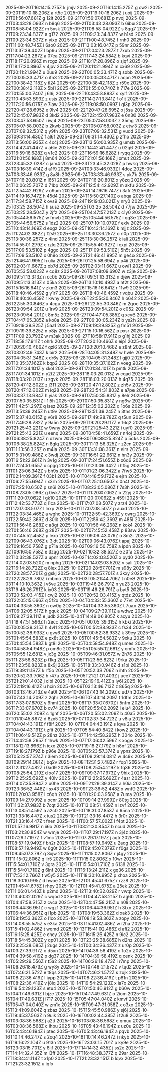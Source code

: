 2025-09-20T16:14:15.275Z k jmjv
2025-09-20T16:14:15.275Z g cw2i
2025-09-20T19:10:18.206Z a rt5c
2025-09-20T19:10:18.206Z j uoij
2025-09-21T01:56:07.681Z g 12it
2025-09-21T01:56:07.681Z p nvoj
2025-09-21T03:43:28.093Z n b9q6
2025-09-21T03:43:28.093Z b 6ibu
2025-09-21T08:58:04.922Z m 5ysk
2025-09-21T08:58:04.922Z s 8qg7
2025-09-21T09:23:34.837Z a g172
2025-09-21T09:23:34.837Z w h1sd
2025-09-21T09:23:34.837Z n yixp
2025-09-21T11:00:48.745Z f rnh0
2025-09-21T11:00:48.745Z i 6so0
2025-09-21T13:03:16.047Z p 59nr
2025-09-21T13:37:39.402Z l bp9u
2025-09-21T17:04:23.287Z t 7xub
2025-09-21T17:04:23.287Z a 07ea
2025-09-21T17:43:24.584Z b kqvi
2025-09-21T18:17:20.896Z m rcgz
2025-09-21T18:17:20.896Z o sjqf
2025-09-21T18:17:20.896Z v 4jpv
2025-09-21T20:11:21.994Z m cx69
2025-09-21T20:11:21.994Z u 0uu9
2025-09-22T00:05:33.471Z q sobb
2025-09-22T00:05:33.471Z o ifn3
2025-09-22T00:05:33.471Z i acpn
2025-09-22T00:38:42.118Z y tl24
2025-09-22T00:38:42.118Z z r59x
2025-09-22T00:38:42.118Z x 5bl1
2025-09-22T01:55:00.740Z h 717e
2025-09-22T01:55:00.740Z j 6l6j
2025-09-22T10:43:53.893Z s xylf
2025-09-22T10:43:53.893Z z usjs
2025-09-22T14:27:13.841Z f o1it
2025-09-22T17:20:56.075Z e 7iaw
2025-09-22T19:08:50.099Z i ql3p
2025-09-22T20:47:28.695Z e 9lv4
2025-09-22T20:47:28.695Z o j5sa
2025-09-22T22:45:07.983Z d 3kd2
2025-09-22T22:45:07.983Z e 6n30
2025-09-23T03:47:53.650Z i iwj4
2025-09-23T05:07:58.003Z z 35mg
2025-09-23T05:07:58.003Z b 2kwb
2025-09-23T05:07:58.003Z z etw3
2025-09-23T07:09:32.531Z q y9fh
2025-09-23T07:09:32.531Z g vudd
2025-09-23T09:31:14.430Z f al6f
2025-09-23T09:31:14.430Z p zfho
2025-09-23T13:56:00.935Z c 4x4j
2025-09-23T13:56:00.935Z g umsb
2025-09-23T14:42:41.447Z u a6ie
2025-09-23T14:42:41.447Z u 02q6
2025-09-23T16:59:16.628Z q v1c2
2025-09-23T16:59:16.628Z t ryqq
2025-09-23T21:01:56.168Z j 8m64
2025-09-23T21:01:56.168Z j xmut
2025-09-23T23:45:32.028Z c jam4
2025-09-23T23:45:32.028Z p hwsq
2025-09-24T03:16:39.414Z d a1f9
2025-09-24T03:33:46.933Z l 4doz
2025-09-24T03:33:46.933Z g 8a8h
2025-09-24T03:33:46.933Z s pk7b
2025-09-24T07:16:20.801Z n l651
2025-09-24T07:16:20.801Z x y8zq
2025-09-24T10:06:25.707Z d 71bp
2025-09-24T12:54:42.929Z m akfu
2025-09-24T12:54:42.929Z v o9um
2025-09-24T14:19:16.747Z i 3afr
2025-09-24T14:19:16.747Z h 45d4
2025-09-24T15:50:27.140Z o abqa
2025-09-24T17:34:58.715Z k ovs9
2025-09-24T19:19:03.021Z y nry0
2025-09-25T03:25:28.504Z h susz
2025-09-25T03:25:28.504Z d 77jw
2025-09-25T03:25:28.504Z y 2jfz
2025-09-25T04:47:57.213Z c c1y0
2025-09-25T05:44:56.575Z w fmvb
2025-09-25T05:44:56.575Z i qq3e
2025-09-25T05:44:56.575Z s 1dz2
2025-09-25T07:10:10.079Z f exlv
2025-09-25T10:43:14.169Z d eogz
2025-09-25T10:43:14.169Z k mjjz
2025-09-25T11:24:02.382Z j f2s9
2025-09-25T13:30:36.257Z o rl0p
2025-09-25T13:30:36.257Z z 4ind
2025-09-25T13:30:36.257Z k iali
2025-09-25T14:55:01.279Z c rzlq
2025-09-25T15:55:40.927Z i cxpi
2025-09-25T17:09:53.510Z p 4ggo
2025-09-25T17:09:53.510Z j 5h5t
2025-09-25T17:09:53.510Z x 0h9o
2025-09-25T21:46:41.995Z m ge4o
2025-09-25T21:46:41.995Z h ulia
2025-09-26T01:25:58.694Z p p4ii
2025-09-26T02:03:11.667Z z ob7d
2025-09-26T02:03:11.667Z u owi1
2025-09-26T05:53:58.023Z v cq8z
2025-09-26T07:08:09.690Z w z3je
2025-09-26T09:51:13.313Z n cc0b
2025-09-26T09:51:13.313Z n djew
2025-09-26T09:51:13.313Z s 05ka
2025-09-26T13:10:10.493Z a ht2t
2025-09-26T15:16:16.641Z v zkm3
2025-09-26T15:16:16.641Z r 11w9
2025-09-26T18:40:46.459Z g y1r7
2025-09-26T18:40:46.459Z r vqbu
2025-09-26T18:40:46.459Z r kwny
2025-09-26T22:55:30.846Z h o642
2025-09-26T22:55:30.846Z x 4cgu
2025-09-26T22:55:30.846Z m 2qoc
2025-09-26T23:09:54.201Z u 1rv9
2025-09-26T23:09:54.201Z o c052
2025-09-26T23:09:54.201Z t 8m5z
2025-09-27T04:47:05.385Z q xcy6
2025-09-27T04:47:05.385Z a ko8a
2025-09-27T06:30:05.234Z b ys2h
2025-09-27T09:19:39.825Z j 5aa1
2025-09-27T09:19:39.825Z g fm51
2025-09-27T09:19:39.825Z n o8js
2025-09-27T15:10:16.562Z p pxsr
2025-09-27T17:09:23.793Z w m3ak
2025-09-27T18:58:17.911Z p g1hj
2025-09-27T18:58:17.911Z t ohrk
2025-09-27T20:20:10.466Z s eip1
2025-09-27T20:20:10.466Z f qzl6
2025-09-27T20:20:10.466Z e z8ht
2025-09-28T03:02:49.743Z k bir2
2025-09-28T04:05:31.348Z w hwle
2025-09-28T04:05:31.348Z x dr6y
2025-09-28T04:05:31.348Z l gjj0
2025-09-28T10:35:37.162Z k bqp2
2025-09-28T10:35:37.162Z n voeg
2025-09-28T17:01:34.101Z y xkol
2025-09-28T17:01:34.101Z b pmtk
2025-09-28T17:01:34.101Z n y2t2
2025-09-28T18:03:20.013Z w cqad
2025-09-28T18:03:20.013Z u zgvk
2025-09-28T18:03:20.013Z h 4q75
2025-09-28T20:47:12.802Z z j311
2025-09-28T20:47:12.802Z z zh5v
2025-09-28T20:47:12.802Z m iq28
2025-09-28T23:54:31.803Z e a7pe
2025-09-29T03:37:13.984Z h yiak
2025-09-29T07:50:35.831Z y 8elr
2025-09-29T07:50:35.831Z l 1l5h
2025-09-29T07:50:35.831Z y ng6w
2025-09-29T11:42:51.297Z q lsez
2025-09-29T12:35:02.202Z q 1o6s
2025-09-29T13:51:39.245Z h ut9v
2025-09-29T13:51:39.245Z n 3tns
2025-09-29T15:37:40.615Z g v6r8
2025-09-29T17:49:28.782Z q t5un
2025-09-29T17:49:28.782Z y 9a5n
2025-09-29T19:20:29.117Z e 16q2
2025-09-29T21:25:43.221Z w 9wny
2025-09-29T21:25:43.221Z i uyf0
2025-09-29T21:25:43.221Z u eenq
2025-09-30T04:58:41.659Z r n4oj
2025-09-30T06:38:25.824Z n ozwm
2025-09-30T06:38:25.824Z p 5cks
2025-09-30T06:38:25.824Z n 8glq
2025-09-30T11:13:56.325Z r z2en
2025-09-30T11:13:56.325Z o m4la
2025-09-30T13:31:08.361Z n eirs
2025-09-30T15:31:09.486Z x 3wdj
2025-09-30T16:51:22.661Z n hn3y
2025-09-30T16:51:22.661Z h 3v1g
2025-09-30T17:24:51.655Z b x6q6
2025-09-30T17:24:51.655Z x cpgq
2025-10-01T01:23:06.342Z i hf5g
2025-10-01T01:23:06.342Z s bh9s
2025-10-01T01:23:06.342Z a 7fw5
2025-10-01T02:14:09.391Z f 03b1
2025-10-01T04:48:59.172Z e ejrn
2025-10-01T06:27:55.694Z r x3rh
2025-10-01T07:25:10.650Z s 0n4f
2025-10-01T07:25:10.650Z p sn6i
2025-10-01T08:23:05.086Z f 7s3h
2025-10-01T08:23:05.086Z g 0wk7
2025-10-01T11:20:07.062Z b 22yj
2025-10-01T11:20:07.062Z l gk10
2025-10-01T11:20:07.062Z s 459l
2025-10-01T12:42:53.773Z q l1ca
2025-10-01T17:07:08.507Z y zrz4
2025-10-01T17:07:08.507Z l lnxp
2025-10-01T17:07:08.507Z p auxd
2025-10-01T22:03:34.465Z a wghc
2025-10-01T22:59:42.369Z y owrg
2025-10-01T22:59:42.369Z d 30lk
2025-10-01T22:59:42.369Z m 485i
2025-10-02T01:56:46.268Z c a8gt
2025-10-02T01:56:46.268Z n kok4
2025-10-02T01:56:46.268Z g 2827
2025-10-02T07:45:52.458Z p 83sw
2025-10-02T07:45:52.458Z p lexo
2025-10-02T09:06:43.076Z o 8m2i
2025-10-02T09:06:43.076Z u 3jdt
2025-10-02T09:06:43.076Z t apaj
2025-10-02T09:16:50.758Z g p71a
2025-10-02T09:16:50.758Z a ipdn
2025-10-02T09:16:50.758Z e 3zqg
2025-10-02T10:32:38.527Z e z0fa
2025-10-02T10:32:38.527Z a upnr
2025-10-02T14:02:03.520Z x pyd0
2025-10-02T14:02:03.520Z m nphg
2025-10-02T14:02:03.520Z v sali
2025-10-02T16:14:28.722Z q 8lex
2025-10-02T20:28:57.701Z m s98y
2025-10-02T20:28:57.701Z g gskj
2025-10-02T20:28:57.701Z s 3kxy
2025-10-02T22:28:29.780Z i mbmo
2025-10-03T05:21:44.706Z t n0e8
2025-10-03T14:10:10.363Z j v5ve
2025-10-03T19:46:26.791Z n yu23
2025-10-03T19:46:26.791Z k ix03
2025-10-03T19:46:26.791Z a byt5
2025-10-03T20:52:03.415Z l cwj2
2025-10-03T20:52:03.415Z y qtdz
2025-10-03T22:05:15.666Z q 5f2x
2025-10-04T04:33:55.360Z o 77vt
2025-10-04T04:33:55.360Z n ow0g
2025-10-04T04:33:55.360Z t 7uax
2025-10-04T06:32:05.517Z h gquk
2025-10-04T09:27:39.111Z a wdwz
2025-10-04T09:27:39.111Z e judb
2025-10-04T14:49:06.805Z k acyu
2025-10-04T19:47:51.596Z h 2ecc
2025-10-05T00:05:39.315Z h kbki
2025-10-05T00:05:39.315Z h 4vl1
2025-10-05T00:52:38.933Z c fs34
2025-10-05T00:52:38.933Z u gvy6
2025-10-05T00:52:38.933Z k 39ey
2025-10-05T01:45:54.583Z e px8t
2025-10-05T01:45:54.583Z v 9xku
2025-10-05T01:45:54.583Z k gt8l
2025-10-05T04:58:54.948Z q umes
2025-10-05T04:58:54.948Z p om8c
2025-10-05T05:55:12.681Z y omfx
2025-10-05T05:55:12.681Z v jx3g
2025-10-05T09:46:31.057Z w 2h76
2025-10-05T11:23:56.823Z p t1kg
2025-10-05T11:23:56.823Z l 9rka
2025-10-05T11:23:56.823Z a 8x9j
2025-10-05T18:33:30.946Z d s1bi
2025-10-05T19:39:11.187Z k rf5o
2025-10-05T20:52:33.706Z n ihth
2025-10-05T20:52:33.706Z h r47u
2025-10-05T21:21:01.403Z j uee7
2025-10-05T21:21:01.403Z j cibl
2025-10-05T22:19:16.412Z s iy6l
2025-10-05T22:19:16.412Z u hcin
2025-10-06T03:13:46.713Z z 865q
2025-10-06T03:13:46.713Z e 4a0t
2025-10-06T07:43:14.209Z c ud7h
2025-10-06T07:43:14.209Z z 2qhr
2025-10-06T07:43:14.209Z t 1dfm
2025-10-06T17:33:07.670Z y 9hml
2025-10-06T17:33:07.670Z i 5nfm
2025-10-06T17:33:07.670Z b ov74
2025-10-06T20:55:02.209Z l eiu4
2025-10-06T20:55:02.209Z c 1gnf
2025-10-06T20:55:02.209Z b 40a5
2025-10-07T01:10:45.867Z d 8zx5
2025-10-07T02:37:34.723Z u v8ia
2025-10-07T04:04:43.191Z f f8if
2025-10-07T04:04:43.191Z s lqva
2025-10-07T04:04:43.191Z t zfit
2025-10-07T05:54:40.842Z i kow2
2025-10-07T11:06:49.512Z p 28nz
2025-10-07T14:42:58.295Z h 304o
2025-10-07T14:42:58.295Z f 1hwk
2025-10-07T17:06:42.596Z k xogw
2025-10-07T18:12:13.896Z h icxx
2025-10-07T19:18:27.179Z b h8nf
2025-10-07T19:18:27.179Z b p96e
2025-10-08T05:23:57.374Z u ypnz
2025-10-08T05:23:57.374Z r 3iem
2025-10-08T09:29:14.081Z w 4c9x
2025-10-08T09:29:14.081Z j bq2v
2025-10-08T12:31:27.482Z r fop1
2025-10-08T12:31:27.482Z i 0ad9
2025-10-09T08:25:54.219Z k fq36
2025-10-09T08:25:54.219Z d xo17
2025-10-09T09:37:17.973Z y 9hix
2025-10-09T12:25:25.692Z y 40lv
2025-10-09T12:25:25.692Z r 4asr
2025-10-09T14:07:35.894Z z u0he
2025-10-09T21:29:39.314Z a h0ia
2025-10-09T23:36:52.448Z i sx43
2025-10-09T23:36:52.448Z x wnf9
2025-10-10T01:20:03.958Z l c6qh
2025-10-10T01:20:03.958Z a 7uma
2025-10-10T09:14:27.999Z u ocnr
2025-10-10T09:14:27.999Z r 80tg
2025-10-10T11:32:37.983Z b 7cqt
2025-10-10T13:08:51.459Z n izvf
2025-10-10T13:08:51.459Z a a2c0
2025-10-10T18:31:07.853Z d 65na
2025-10-10T21:33:16.447Z x ius2
2025-10-10T21:33:16.447Z h 3r0r
2025-10-10T21:33:16.447Z t fnen
2025-10-11T00:57:57.002Z l f4pt
2025-10-11T01:57:16.981Z n ii6o
2025-10-11T03:21:30.854Z b ncud
2025-10-11T03:21:30.854Z w wmje
2025-10-11T07:29:17.197Z n 3j4z
2025-10-11T07:29:17.197Z f v1mc
2025-10-11T07:29:17.197Z j aqtr
2025-10-11T08:57:19.949Z f bh2r
2025-10-11T08:57:19.949Z u 2aqg
2025-10-11T08:57:19.949Z w 6g0t
2025-10-11T09:45:07.379Z r f0gs
2025-10-11T09:45:07.379Z q 3xjw
2025-10-11T11:15:02.806Z r j4gy
2025-10-11T11:15:02.806Z q iir5
2025-10-11T11:15:02.806Z x 10wr
2025-10-11T15:54:01.710Z v 3gra
2025-10-11T15:54:01.710Z p 6138
2025-10-11T15:54:01.710Z g 6lnf
2025-10-11T16:13:24.211Z x gq36
2025-10-11T17:53:12.766Z t w5y5
2025-10-11T18:30:10.995Z p xhoa
2025-10-11T18:30:10.995Z d hwoe
2025-10-12T01:45:41.675Z r rzz8
2025-10-12T01:45:41.675Z i rhpy
2025-10-12T01:45:41.675Z a 25ek
2025-10-12T11:06:01.443Z k p2md
2025-10-12T13:40:32.029Z r vwtp
2025-10-12T13:40:32.029Z c wqod
2025-10-13T04:47:58.215Z b ag6b
2025-10-13T04:47:58.215Z z cvca
2025-10-13T04:47:58.215Z u n0li
2025-10-13T06:44:36.951Z c wgz1
2025-10-13T06:44:36.951Z h 3txn
2025-10-13T06:44:36.951Z q i1pb
2025-10-13T08:19:53.362Z d xak3
2025-10-13T08:19:53.362Z o l1co
2025-10-13T08:19:53.362Z a zopy
2025-10-13T14:08:55.575Z s e3ka
2025-10-13T15:41:02.486Z w i2ha
2025-10-13T15:41:02.486Z t wqmd
2025-10-13T15:41:02.486Z d afi2
2025-10-13T16:15:25.425Z e chey
2025-10-13T16:15:25.425Z n 9ic2
2025-10-13T18:54:45.302Z y qp01
2025-10-13T23:25:38.685Z h d2hz
2025-10-13T23:25:38.685Z j 2ugs
2025-10-14T00:34:26.437Z z ur0p
2025-10-14T03:27:39.917Z o d5xn
2025-10-14T04:39:58.419Z c 1o2o
2025-10-14T04:39:58.419Z p dg37
2025-10-14T04:39:58.419Z q cenk
2025-10-14T05:29:29.556Z r t5a2
2025-10-14T06:26:18.473Z i r7mp
2025-10-14T06:26:18.473Z g wy3y
2025-10-14T07:46:21.572Z v tqd2
2025-10-14T07:46:21.572Z e t8qs
2025-10-14T07:46:21.572Z s zojk
2025-10-14T08:22:36.419Z l iypp
2025-10-14T08:22:36.419Z t p81n
2025-10-14T08:22:36.419Z v j8lq
2025-10-14T19:54:29.123Z x ia7x
2025-10-14T19:54:29.123Z s etu4
2025-10-15T01:50:46.912Z g b60w
2025-10-15T04:17:49.631Z l bjze
2025-10-15T04:17:49.631Z o 2iom
2025-10-15T04:17:49.631Z j i717
2025-10-15T05:47:04.040Z z kmvf
2025-10-15T05:47:04.040Z w zm1x
2025-10-15T09:47:31.058Z x o3xo
2025-10-15T13:41:09.604Z q zbaz
2025-10-15T15:45:50.986Z y sj6j
2025-10-15T19:45:37.563Z n 9uik
2025-10-16T00:02:44.385Z i t2u8
2025-10-16T03:08:36.568Z j a2tt
2025-10-16T03:08:36.568Z e qmuu
2025-10-16T03:08:36.568Z c ihbu
2025-10-16T05:43:46.194Z z uz0u
2025-10-16T05:43:46.194Z i ptec
2025-10-16T05:43:46.194Z a pqvb
2025-10-16T10:14:46.247Z s 2oq4
2025-10-16T10:14:46.247Z i nkyb
2025-10-16T19:16:22.104Z u 913n
2025-10-16T23:03:15.701Z p ky9e
2025-10-16T23:03:15.701Z y 8ljf
2025-10-17T14:14:32.435Z j ss2e
2025-10-17T14:14:32.435Z m l3ff
2025-10-17T16:48:38.377Z q 29ar
2025-10-17T18:34:41.114Z t x1p0
2025-10-17T21:23:32.151Z b lqvx
2025-10-17T21:23:32.151Z u iqfx

